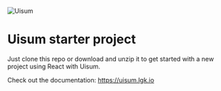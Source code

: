 ![Uisum](https://lgk.io/uisum%20logo.png)

# Uisum starter project

Just clone this repo or download and unzip it to get started with a new project using React with Uisum.

Check out the documentation: https://uisum.lgk.io